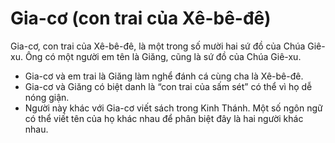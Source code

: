 # Gia-cơ (con trai của Xê-bê-đê)

Gia-cơ, con trai của Xê-bê-đê, là một trong số mười hai sứ đồ của Chúa Giê-xu. Ông có một người em tên là Giăng, cũng là sứ đồ của Chúa Giê-xu.
- Gia-cơ và em trai là Giăng làm nghể đánh cá cùng cha là Xê-bê-đê. 
- Gia-cơ và Giăng có biệt danh là “con trai của sấm sét” có thể vì họ dễ nóng giận. 
- Người này khác với Gia-cơ viết sách trong Kinh Thánh. Một số ngôn ngữ có thể viết tên của họ khác nhau để phân biệt đây là hai người khác nhau.

